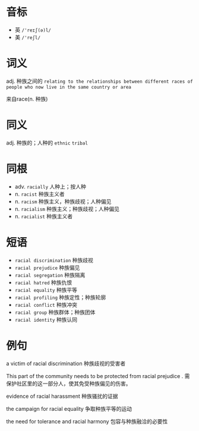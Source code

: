 # 音标

- 英 `/'reɪʃ(ə)l/`
- 美 `/'reʃl/`

# 词义

adj. 种族之间的
`relating to the relationships between different races of people who now live in the same country or area`



来自race(n. 种族)

# 同义

adj. 种族的；人种的
`ethnic` `tribal`

# 同根

- adv. `racially` 人种上；按人种
- n. `racist` 种族主义者
- n. `racism` 种族主义，种族歧视；人种偏见
- n. `racialism` 种族主义；种族歧视；人种偏见
- n. `racialist` 种族主义者

# 短语

- `racial discrimination` 种族歧视
- `racial prejudice` 种族偏见
- `racial segregation` 种族隔离
- `racial hatred` 种族仇恨
- `racial equality` 种族平等
- `racial profiling` 种族定性；种族轮廓
- `racial conflict` 种族冲突
- `racial group` 种族群体；种族团体
- `racial identity` 种族认同

# 例句

a victim of racial discrimination
种族歧视的受害者

This part of the community needs to be protected from racial prejudice .
需保护社区里的这一部分人，使其免受种族偏见的伤害。

evidence of racial harassment
种族骚扰的证据

the campaign for racial equality
争取种族平等的运动

the need for tolerance and racial harmony
包容与种族融洽的必要性



